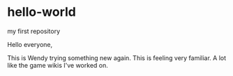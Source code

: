 # hello-world
my first repository

Hello everyone,

This is Wendy trying something new again. 
This is feeling very familiar.
A lot like the game wikis I've worked on.
